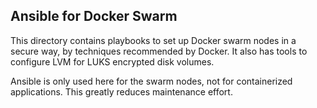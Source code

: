 ## Ansible for Docker Swarm

This directory contains playbooks to set up Docker swarm nodes in a
secure way, by techniques recommended by Docker. It also has tools to
configure LVM for LUKS encrypted disk volumes.

Ansible is only used here for the swarm nodes, not for containerized
applications. This greatly reduces maintenance effort.



